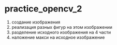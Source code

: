 # practice_opencv_2
1. создание изображения
2. реализация разных фигур на этом изображении 
3. разделение исходного изображения на 4 части
4. наложение макси на исходное изображение  
